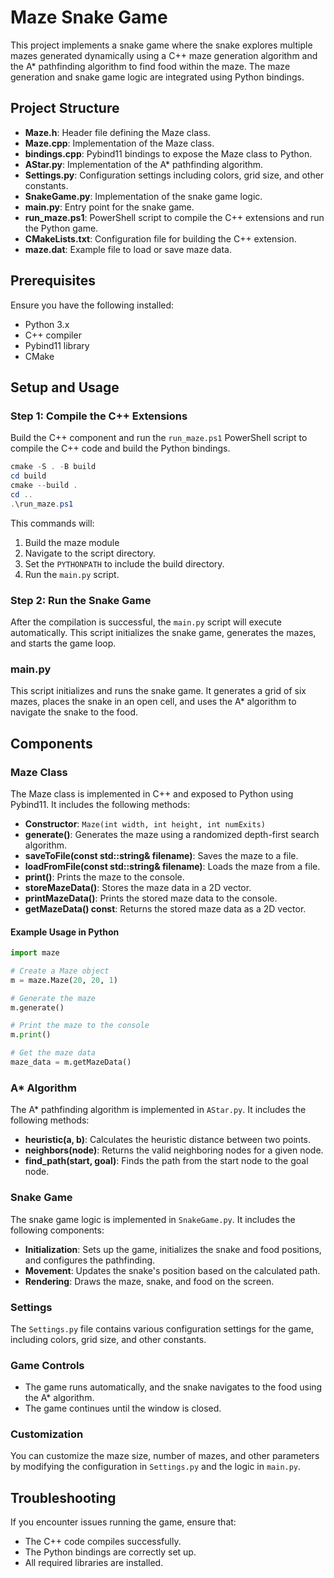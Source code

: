 # Maze Snake Game

This project implements a snake game where the snake explores multiple mazes generated dynamically using a C++ maze generation algorithm and the A* pathfinding algorithm to find food within the maze. The maze generation and snake game logic are integrated using Python bindings.

## Project Structure

- **Maze.h**: Header file defining the Maze class.
- **Maze.cpp**: Implementation of the Maze class.
- **bindings.cpp**: Pybind11 bindings to expose the Maze class to Python.
- **AStar.py**: Implementation of the A* pathfinding algorithm.
- **Settings.py**: Configuration settings including colors, grid size, and other constants.
- **SnakeGame.py**: Implementation of the snake game logic.
- **main.py**: Entry point for the snake game.
- **run_maze.ps1**: PowerShell script to compile the C++ extensions and run the Python game.
- **CMakeLists.txt**: Configuration file for building the C++ extension.
- **maze.dat**: Example file to load or save maze data.

## Prerequisites

Ensure you have the following installed:

- Python 3.x
- C++ compiler
- Pybind11 library
- CMake

## Setup and Usage

### Step 1: Compile the C++ Extensions

Build the C++ component and run the `run_maze.ps1` PowerShell script to compile the C++ code and build the Python bindings.

```powershell
cmake -S . -B build
cd build
cmake --build .
cd .. 
.\run_maze.ps1
```

This commands will:
1. Build the maze module
2. Navigate to the script directory.
3. Set the `PYTHONPATH` to include the build directory.
4. Run the `main.py` script.

### Step 2: Run the Snake Game

After the compilation is successful, the `main.py` script will execute automatically. This script initializes the snake game, generates the mazes, and starts the game loop.

### main.py

This script initializes and runs the snake game. It generates a grid of six mazes, places the snake in an open cell, and uses the A* algorithm to navigate the snake to the food.

## Components

### Maze Class

The Maze class is implemented in C++ and exposed to Python using Pybind11. It includes the following methods:

- **Constructor**: `Maze(int width, int height, int numExits)`
- **generate()**: Generates the maze using a randomized depth-first search algorithm.
- **saveToFile(const std::string& filename)**: Saves the maze to a file.
- **loadFromFile(const std::string& filename)**: Loads the maze from a file.
- **print()**: Prints the maze to the console.
- **storeMazeData()**: Stores the maze data in a 2D vector.
- **printMazeData()**: Prints the stored maze data to the console.
- **getMazeData() const**: Returns the stored maze data as a 2D vector.

#### Example Usage in Python

```python
import maze

# Create a Maze object
m = maze.Maze(20, 20, 1)

# Generate the maze
m.generate()

# Print the maze to the console
m.print()

# Get the maze data
maze_data = m.getMazeData()
```

### A* Algorithm

The A* pathfinding algorithm is implemented in `AStar.py`. It includes the following methods:

- **heuristic(a, b)**: Calculates the heuristic distance between two points.
- **neighbors(node)**: Returns the valid neighboring nodes for a given node.
- **find_path(start, goal)**: Finds the path from the start node to the goal node.

### Snake Game

The snake game logic is implemented in `SnakeGame.py`. It includes the following components:

- **Initialization**: Sets up the game, initializes the snake and food positions, and configures the pathfinding.
- **Movement**: Updates the snake's position based on the calculated path.
- **Rendering**: Draws the maze, snake, and food on the screen.

### Settings

The `Settings.py` file contains various configuration settings for the game, including colors, grid size, and other constants.

### Game Controls

- The game runs automatically, and the snake navigates to the food using the A* algorithm.
- The game continues until the window is closed.

### Customization

You can customize the maze size, number of mazes, and other parameters by modifying the configuration in `Settings.py` and the logic in `main.py`.

## Troubleshooting

If you encounter issues running the game, ensure that:

- The C++ code compiles successfully.
- The Python bindings are correctly set up.
- All required libraries are installed.
